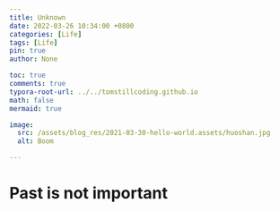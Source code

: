```yaml
---
title: Unknown
date: 2022-03-26 10:34:00 +0800
categories: [Life]
tags: [Life]
pin: true
author: None

toc: true
comments: true
typora-root-url: ../../tomstillcoding.github.io
math: false
mermaid: true

image:
  src: /assets/blog_res/2021-03-30-hello-world.assets/huoshan.jpg
  alt: Boom

---
```


# Past is not important



